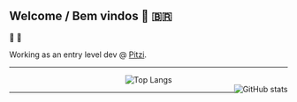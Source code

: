 ## Welcome / Bem vindos :metal: :brazil:  
:robot: :punch:  
  
Working as an entry level dev @ [Pitzi](https://pitzi.com.br/).

---

[//]: # (https://github.com/anuraghazra/github-readme-stats)
<div align="center">
  <img alt="Top Langs" src="https://github-readme-stats.vercel.app/api/top-langs/?username=leonardodfelix&theme=slateorange&layout=compact">
	<br>
  <img style="float: right;" alt="GitHub stats" src="https://github-readme-stats.vercel.app/api?username=leonardodfelix&show_icons=true&theme=slateorange">
</div>

---

